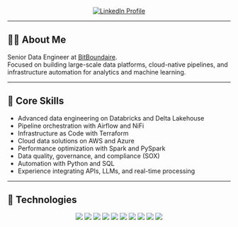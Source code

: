 <!-- Profile Button Section -->
<p align="center">
  <a href="https://www.linkedin.com/in/seu-usuario-linkedin/" target="_blank">
    <img src="https://img.shields.io/badge/LinkedIn-Profile-blue?style=for-the-badge&logo=linkedin" alt="LinkedIn Profile">
  </a>
</p>

---

## 👨‍💻 About Me

Senior Data Engineer at [BitBoundaire](https://bitboundaire.com/en).  
Focused on building large-scale data platforms, cloud-native pipelines, and infrastructure automation for analytics and machine learning.

---

## 🧠 Core Skills

- Advanced data engineering on Databricks and Delta Lakehouse  
- Pipeline orchestration with Airflow and NiFi  
- Infrastructure as Code with Terraform  
- Cloud data solutions on AWS and Azure  
- Performance optimization with Spark and PySpark  
- Data quality, governance, and compliance (SOX)  
- Automation with Python and SQL  
- Experience integrating APIs, LLMs, and real-time processing

---

## 🧰 Technologies

<p align="center">
  <img src="https://img.shields.io/badge/Python-3776AB?style=for-the-badge&logo=python&logoColor=white" />
  <img src="https://img.shields.io/badge/SQL-025E8C?style=for-the-badge&logo=postgresql&logoColor=white" />
  <img src="https://img.shields.io/badge/Apache%20Spark-E25A1C?style=for-the-badge&logo=apachespark&logoColor=white" />
  <img src="https://img.shields.io/badge/Apache%20Airflow-017CEE?style=for-the-badge&logo=apacheairflow&logoColor=white" />
  <img src="https://img.shields.io/badge/Apache%20NiFi-003366?style=for-the-badge&logo=apache&logoColor=white" />
  <img src="https://img.shields.io/badge/Databricks-FF3621?style=for-the-badge&logo=databricks&logoColor=white" />
  <img src="https://img.shields.io/badge/Terraform-844FBA?style=for-the-badge&logo=terraform&logoColor=white" />
  <img src="https://img.shields.io/badge/dbt-FF694B?style=for-the-badge&logo=dbt&logoColor=white" />
  <img src="https://img.shields.io/badge/AWS-232F3E?style=for-the-badge&logo=amazonaws&logoColor=white" />
  <img src="https://img.shields.io/badge/Azure-0078D4?style=for-the-badge&logo=microsoftazure&logoColor=white" />
</p>
